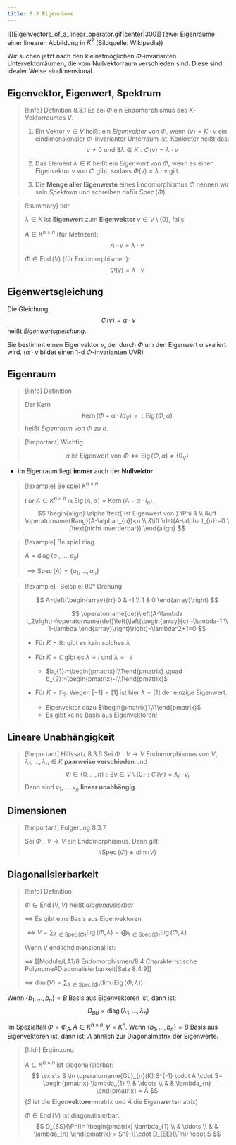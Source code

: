 ```yaml
---
title: 8.3 Eigenräume
---
```


![[Eigenvectors_of_a_linear_operator.gif|center|300]]
(zwei Eigenräume einer linearen Abbildung in $K^2$ (Bildquelle: Wikipedia))

Wir suchen jetzt nach den kleinstmöglichen $\Phi$-invarianten Untervektorräumen, die vom Nullvektorraum verschieden sind. Diese sind idealer Weise eindimensional.

## Eigenvektor, Eigenwert, Spektrum

> [!info] Definition 8.3.1
> Es sei $\Phi$ ein Endomorphismus des $K$-Vektorraumes $V$.
> 
> 1. Ein Vektor $v \in V$ heißt ein *Eigenvektor* von $\Phi$, 
>    wenn $\langle v\rangle=K \cdot v$ ein eindimensionaler $\Phi$-invarianter Unterraum ist.
>    Konkreter heißt das:
> $$
> v \neq 0 \text { und } \exists \lambda \in K: \Phi(v)=\lambda \cdot v
> $$
>  
> 2. Das Element $\lambda \in K$ heißt ein *Eigenwert* von $\Phi$, wenn es einen Eigenvektor $v$ von $\Phi$ gibt, sodass $\Phi(v)=\lambda \cdot v$ gilt.
>  
> 3. Die **Menge aller Eigenwerte** eines Endomorphismus $\Phi$ nennen wir sein *Spektrum* und schreiben dafür $\operatorname{Spec}(\Phi)$.

> [!summary] tldr
> 
> $\lambda \in K$ ist **Eigenwert** zum **Eigenvektor** $v\in V\setminus \{ 0 \}$, falls
> 
> $A \in K^{n \times n}$ (für Matrizen):
> $$
> A\cdot v=\lambda\cdot v
> $$
> 
> $\Phi \in \operatorname{End}(V)$ (für Endomorphismen):
> $$
> \Phi(v)=\lambda \cdot v
> $$

## Eigenwertsgleichung

Die Gleichung $$\Phi(v)=\alpha\cdot v$$ heißt *Eigenwertsgleichung*.

Sie bestimmt einen Eigenvektor $v$, der durch $\Phi$ um den Eigenwert $\alpha$ skaliert wird. 
($\alpha\cdot v$ bildet einen 1-d $\Phi$-invarianten UVR)

## Eigenraum

> [!info] Definition 
> 
> Der Kern
> $$\operatorname{Kern}(\Phi-\alpha \cdot Id_{V})=: \operatorname{Eig}(\Phi,\alpha)$$
> heißt *Eigenraum von* $\Phi$ *zu* $\alpha$.

> [!important] Wichtig
> 
> $$
> \alpha \text{ ist Eigenwert von } \Phi \iff \operatorname{Eig}(\Phi, \alpha)\neq \{ 0_{V} \} 
> $$

- im Eigenraum liegt **immer** auch der **Nullvektor**

> [!example] Beispiel $K^{n \times n}$
> 
> Für $A \in K^{n \times n}$ is $\operatorname{Eig}(A, \alpha)=\operatorname{Kern}(A - \alpha\cdot I_{n})$.
> $$
> \begin{align}
> \alpha \text{ ist Eigenwert von } \Phi & \\
> &\iff \operatorname{Rang}(A-\alpha I_{n})<n  \\
> &\iff \det(A-\alpha I_{n})=0 \ (\text{nicht invertierbar})
> \end{align}
> $$

> [!example] Beispiel $\operatorname{diag}$
> 
> $A=\operatorname{diag}(a_{1},\dots,a_{n})$
> 
> $\implies \operatorname{Spec}(A)=\{ a_{1},\dots,a_{n} \}$

> [!example]- Beispiel 90° Drehung
> 
> $$
> A=\left(\begin{array}{rr}
> 0 & -1 \\
> 1 & 0
> \end{array}\right)
> $$
> 
> $$
> \operatorname{det}\left(A-\lambda I_2\right)=\operatorname{det}\left(\left(\begin{array}{c}
> -\lambda-1 \\
> 1-\lambda
> \end{array}\right)\right)=\lambda^2+1=0
> $$
> 
> - Für $K=\mathbb{R}$: gibt es kein solches $\lambda$
>   
> - Für $K=\mathbb{C}$ gibt es $\lambda=i$ und $\lambda=-i$ 
>     - $b_{1}:=\begin{pmatrix}i\\1\end{pmatrix} \quad b_{2}:=\begin{pmatrix}-i\\1\end{pmatrix}$
>  
> - Für $K=\mathbb{F}_{2}$: Wegen $[-1]=[1]$ ist hier $\lambda=[1]$ der einzige Eigenwert.
>     - Eigenvektor dazu $\begin{pmatrix}1\\1\end{pmatrix}$
>     - Es gibt keine Basis aus Eigenvektoren!

## Lineare Unabhängigkeit

> [!important] Hilfssatz 8.3.6
> Sei $\Phi: V \to V$ Endomorphismus von $V$, $\lambda_{1},\dots,\lambda_{n}\in K$ **paarweise verschieden** und
> $$
> \forall i \in \{ 0, \dots, n \} : \exists v \in V \setminus \{ 0 \}: \Phi(v_{i}) = \lambda_{i}\cdot v_{i}
> $$
> Dann sind $v_{1},\dots,v_{n}$ **linear unabhängig**.

## Dimensionen

> [!important] Folgerung 8.3.7
> 
> Sei $\Phi: V \to V$ ein Endomorphismus. Dann gilt:
> $$
> \# \operatorname{Spec}(\Phi)\leq \operatorname{dim}(V)  
> $$

## Diagonalisierbarkeit

> [!info] Definition 
> 
> $\Phi \in \operatorname{End}(V,V)$ heißt *diagonalisierbar*
> 
> $\iff$ Es gibt eine Basis aus Eigenvektoren
>
> $\iff V=\displaystyle\sum_{\lambda \in\operatorname{Spec}(\Phi)} \operatorname{Eig}(\Phi, \lambda) = \displaystyle\bigoplus_{\lambda \in\operatorname{Spec}(\Phi)} \operatorname{Eig}(\Phi, \lambda)$ 
> 
> Wenn $V$ endlichdimensional ist:
> 
> $\iff$ [[Module/LA1/8 Endomorphismen/8.4 Charakteristische Polynome#Diagonalisierbarkeit|Satz 8.4.9]]
> 
> $\iff$ $\operatorname{dim}(V)=\displaystyle\sum_{\lambda \in \operatorname{Spec}(\Phi)} \operatorname{dim}(\operatorname{Eig}(\Phi, \lambda))$

Wenn $\{ b_{1},\dots,b_{n} \}=B$ Basis aus Eigenvektoren ist, dann ist:
$$
D_{B B}=\operatorname{diag}(\lambda_{1},\dots,\lambda_{n})
$$

Im Spezialfall $\Phi=\Phi_{A}, A\in K^{n \times n}, V=K^n$.
Wenn $\{ b_{1},\dots,b_{n} \}=B$ Basis aus Eigenvektoren ist, dann ist:
$A$ ähnlich zur Diagonalmatrix der Eigenwerte.

>[!tldr] Ergänzung 
> 
> $A\in K^{n \times n}$ ist diagonalisierbar:
> $$
> \exists S \in \operatorname{GL}_{n}(K):S^{-1} \cdot A \cdot S=
> \begin{pmatrix}
> \lambda_{1}  \\
> & \ddots \\
> & & \lambda_{n}
> \end{pmatrix}
> = Ã
> $$
> ($S$ ist die Eigen**vektoren**matrix und $Ã$ die Eigen**werts**matrix)
> 
> $\Phi \in \operatorname{End}(V)$ ist diagonalisierbar:
> $$
> D_{SS}(\Phi)=
> \begin{pmatrix}
> \lambda_{1}  \\
> & \ddots \\
> & & \lambda_{n}
> \end{pmatrix}
> = S^{-1}\cdot D_{EE}(\Phi) \cdot S
> $$
